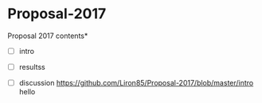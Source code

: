 # Proposal-2017
Proposal 2017
contents* 
* [ ] intro
* [ ] resultss
* [ ] discussion
https://github.com/Liron85/Proposal-2017/blob/master/intro 
hello


